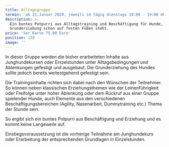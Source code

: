 ```yaml
---
title: Alltagsgruppe
termin: 'ab 21.Januar 2020, jeweils 14 tägig dienstags 18:00 - 19:00 Uhr'
description: >-
  Ein buntes Potpurri aus Alltagstraining und Beschäftigung für Hunde, deren
  Grunderziehung schon auf festen Füßen steht. 
price: '5er Karte 75,00 Euro'
position: 120
image: ''
---
```

In dieser Gruppe werden die bisher erarbeiteten Inhalte aus Junghundekursen oder Einzelstunden unter Alltagsbedingungen und Ablenkungen gefestigt und ausgebaut. Die Grunderziehung des Hundes sollte jedoch bereits weitestgehend gefestigt sein. 

Die Trainingsinhalte richten sich dabei nach den Wünschen der Teilnehmer. So können neben klassischen Erziehungsthemen wie der Leinenführigkeit oder Freifolge unter hoher Ablenkung oder dem Rückruf aus einer Gruppe spielender Hunde, auch Elemente aus den verschiedenen Beschäftigungsbereichen (Agility, Nasenarbeit, Dummytraining etc.) Thema der Stunde sein. 

So ergibt sich ein buntes Potpurri aus Beschäftigung und Erziehung und es kommt keine Langeweile auf. 

Einstiegsvoraussetzung ist die vorherige Teilnahme am Junghundekurs oder Erarbeitung der entsprechenden Grundlagen in Einzelstunden.

